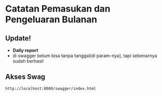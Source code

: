 # Catatan Pemasukan dan Pengeluaran Bulanan

## Update!
 - **Daily report**
 - di swagger belum bisa tanpa tanggal(di param-nya), tapi sebenarnya sudah berhasil 

## Akses Swag
```markdown
http://localhost:8080/swagger/index.html
```